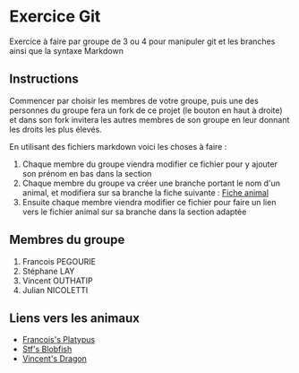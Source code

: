 # Exercice Git
Exercice à faire par groupe de 3 ou 4 pour manipuler git et les branches ainsi que la syntaxe Markdown

## Instructions

Commencer par choisir les membres de votre groupe, puis une des personnes du groupe fera un fork de ce projet (le bouton en haut à droite) et dans son fork invitera les autres membres de son groupe en leur donnant les droits les plus élevés.

En utilisant des fichiers markdown voici les choses à faire :

1. Chaque membre du groupe viendra modifier ce fichier pour y ajouter son prénom en bas dans la section 
2. Chaque membre du groupe va créer une branche portant le nom d'un animal, et modifiera sur sa branche la fiche suivante : [Fiche animal](animal.md)
3. Ensuite chaque membre viendra modifier ce fichier pour faire un lien vers le fichier animal sur sa branche dans la section adaptée

## Membres du groupe
1. Francois PEGOURIE
2. Stéphane LAY
3. Vincent OUTHATIP
4. Julian NICOLETTI

## Liens vers les animaux

* [Francois's Platypus](https://github.com/thelostfire/hb-dwwm-2025-git-exo/blob/Platypus/animal.md)
* [Stf's Blobfish](https://github.com/thelostfire/hb-dwwm-2025-git-exo/blob/blob/animal.md)
* [Vincent's Dragon](https://github.com/thelostfire/hb-dwwm-2025-git-exo/blob/Dragon_de_komodo/animal.md)
